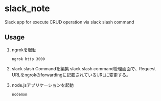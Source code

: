 # slack_note
Slack app for execute CRUD operation via slack slash command

## Usage
1. ngrokを起動

    ```
    ngrok http 3000
    ```

2. slack slash Commandを編集
slack slash command管理画面で、Request URLをngrokのforwardingに記載されているURLに変更する。

3. node.jsアプリケーションを起動
    ```
    nodemon
    ```
